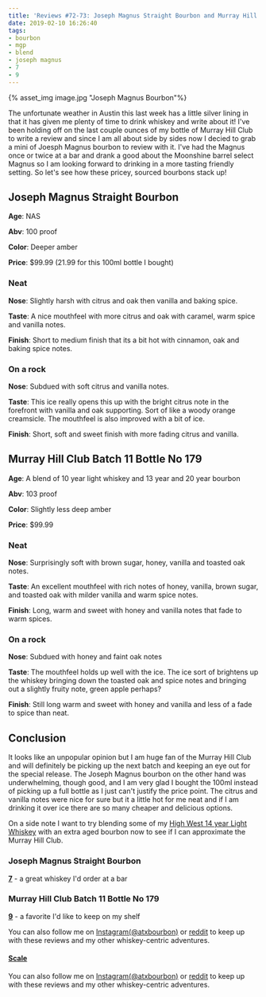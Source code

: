 ```yaml
---
title: 'Reviews #72-73: Joseph Magnus Straight Bourbon and Murray Hill Club'
date: 2019-02-10 16:26:40
tags:
- bourbon
- mgp
- blend
- joseph magnus
- 7
- 9
---
```


{% asset_img image.jpg "Joseph Magnus Bourbon"%}

The unfortunate weather in Austin this last week has a little silver lining in that it has given me plenty of time to drink whiskey and write about it! I've been holding off on the last couple ounces of my bottle of Murray Hill Club to write a review and since I am all about side by sides now I decied to grab a mini of Joesph Magnus bourbon to review with it. I've had the Magnus once or twice at a bar and drank a good about the Moonshine barrel select Magnus so I am looking forward to drinking in a more tasting friendly setting. So let's see how these pricey, sourced bourbons stack up!

## Joseph Magnus Straight Bourbon
**Age**: NAS

**Abv**: 100 proof

**Color**: Deeper amber 

**Price**: $99.99 (21.99 for this 100ml bottle I bought)

### Neat
**Nose**: Slightly harsh with citrus and oak then vanilla and baking spice.

**Taste**: A nice mouthfeel with more citrus and oak with caramel, warm spice and vanilla notes.

**Finish**: Short to medium finish that its a bit hot with cinnamon, oak and baking spice notes.

### On a rock
**Nose**: Subdued with soft citrus and vanilla notes.

**Taste**: This ice really opens this up with the bright citrus note in the forefront with vanilla and oak supporting. Sort of like a woody orange creamsicle. The mouthfeel is also improved with a bit of ice.

**Finish**: Short, soft and sweet finish with more fading citrus and vanilla.

## Murray Hill Club Batch 11 Bottle No 179
**Age**: A blend of 10 year light whiskey and 13 year and 20 year bourbon

**Abv**: 103 proof

**Color**: Slightly less deep amber

**Price**: $99.99

### Neat
**Nose**: Surprisingly soft with brown sugar, honey, vanilla and toasted oak notes.

**Taste**: An excellent mouthfeel with rich notes of honey, vanilla, brown sugar, and toasted oak with milder vanilla and warm spice notes. 

**Finish**: Long, warm and sweet with honey and vanilla notes that fade to warm spices.

### On a rock
**Nose**: Subdued with honey and faint oak notes

**Taste**: The mouthfeel holds up well with the ice. The ice sort of brightens up the whiskey bringing down the toasted oak and spice notes and bringing out a slightly fruity note, green apple perhaps? 

**Finish**: Still long warm and sweet with honey and vanilla and less of a fade to spice than neat.

## Conclusion
It looks like an unpopular opinion but I am huge fan of the Murray Hill Club and will definitely be picking up the next batch and keeping an eye out for the special release. The Joseph Magnus bourbon on the other hand was underwhelming, though good, and I am very glad I bought the 100ml instead of picking up a full bottle as I just can't justify the price point. The citrus and vanilla notes were nice for sure but it a little hot for me neat and if I am drinking it over ice there are so many cheaper and delicious options. 

On a side note I want to try blending some of my [High West 14 year Light Whiskey](https://atxbourbon.com/2018/12/31/Review-56-High-West-Light-Whiskey-Batch-3/) with an extra aged bourbon now to see if I can approximate the Murray Hill Club.

### Joseph Magnus Straight Bourbon
[**7**](https://atxbourbon.com/tags/7/) - a great whiskey I'd order at a bar

### Murray Hill Club Batch 11 Bottle No 179

[**9**](https://atxbourbon.com/tags/9/) - a favorite I'd like to keep on my shelf

You can also follow me on [Instagram(@atxbourbon)](https://www.instagram.com/atxbourbon/) or [reddit](https://www.reddit.com/r/scottmotorraddrinks/) to keep up with these reviews and my other whiskey-centric adventures.

#### [Scale](http://atxbourbon.com/Scale/)

You can also follow me on [Instagram(@atxbourbon)](https://www.instagram.com/atxbourbon/) or [reddit](https://www.reddit.com/r/scottmotorraddrinks/) to keep up with these reviews and my other whiskey-centric adventures.